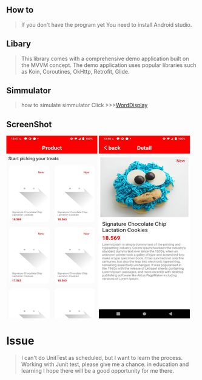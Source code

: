 ## How to

>If you don't have the program yet You need to install Android studio.

## Libary

>This library comes with a comprehensive demo application built on the MVVM concept. The demo application uses popular libraries such as Koin, Coroutines, OkHttp, Retrofit, Glide.

## Simmulator

> how to simulate simmulator Click >>>[WordDisplay](https://developer.android.com/studio/run/emulator?gclid=CjwKCAiA866PBhAYEiwANkIneJXqxQrDEsHvlzmL8ZdUR-brdLzynOGzd1k0krVhYkXmptrbNPhSnRoCyIUQAvD_BwE&gclsrc=aw.ds)

## ScreenShot

<img src="https://github.com/Nutapol/Test-Ascend/blob/master/app/src/main/res/drawable/list_ck.jpg" width="240" height="480">
<img src="https://github.com/Nutapol/Test-Ascend/blob/master/app/src/main/res/drawable/detail_ck.jpg" width="240" height="480">

# Issue

> I can't do UnitTest as scheduled, but I want to learn the process. Working with Junit test, please give me a chance. in education and learning
I hope there will be a good opportunity for me there.
